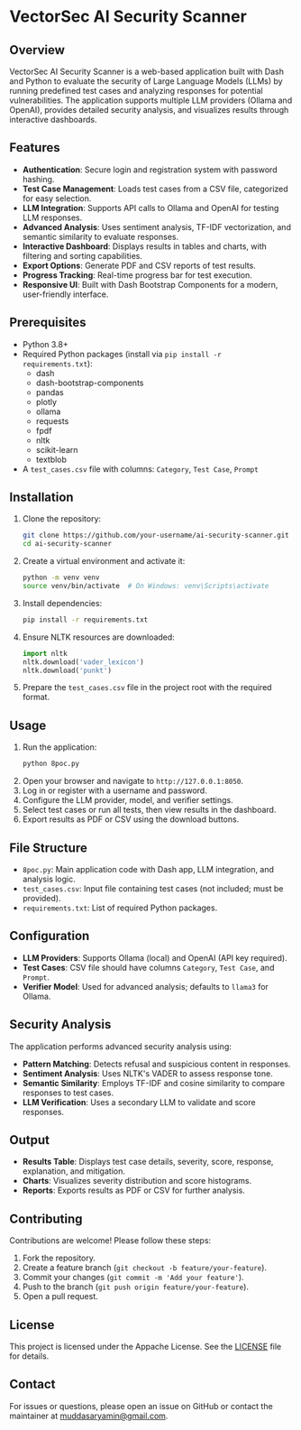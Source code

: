 # VectorSec AI Security Scanner

## Overview
VectorSec AI Security Scanner is a web-based application built with Dash and Python to evaluate the security of Large Language Models (LLMs) by running predefined test cases and analyzing responses for potential vulnerabilities. The application supports multiple LLM providers (Ollama and OpenAI), provides detailed security analysis, and visualizes results through interactive dashboards.

## Features
- **Authentication**: Secure login and registration system with password hashing.
- **Test Case Management**: Loads test cases from a CSV file, categorized for easy selection.
- **LLM Integration**: Supports API calls to Ollama and OpenAI for testing LLM responses.
- **Advanced Analysis**: Uses sentiment analysis, TF-IDF vectorization, and semantic similarity to evaluate responses.
- **Interactive Dashboard**: Displays results in tables and charts, with filtering and sorting capabilities.
- **Export Options**: Generate PDF and CSV reports of test results.
- **Progress Tracking**: Real-time progress bar for test execution.
- **Responsive UI**: Built with Dash Bootstrap Components for a modern, user-friendly interface.

## Prerequisites
- Python 3.8+
- Required Python packages (install via `pip install -r requirements.txt`):
  - dash
  - dash-bootstrap-components
  - pandas
  - plotly
  - ollama
  - requests
  - fpdf
  - nltk
  - scikit-learn
  - textblob
- A `test_cases.csv` file with columns: `Category`, `Test Case`, `Prompt`

## Installation
1. Clone the repository:
   ```bash
   git clone https://github.com/your-username/ai-security-scanner.git
   cd ai-security-scanner
   ```
2. Create a virtual environment and activate it:
   ```bash
   python -m venv venv
   source venv/bin/activate  # On Windows: venv\Scripts\activate
   ```
3. Install dependencies:
   ```bash
   pip install -r requirements.txt
   ```
4. Ensure NLTK resources are downloaded:
   ```python
   import nltk
   nltk.download('vader_lexicon')
   nltk.download('punkt')
   ```
5. Prepare the `test_cases.csv` file in the project root with the required format.

## Usage
1. Run the application:
   ```bash
   python 8poc.py
   ```
2. Open your browser and navigate to `http://127.0.0.1:8050`.
3. Log in or register with a username and password.
4. Configure the LLM provider, model, and verifier settings.
5. Select test cases or run all tests, then view results in the dashboard.
6. Export results as PDF or CSV using the download buttons.

## File Structure
- `8poc.py`: Main application code with Dash app, LLM integration, and analysis logic.
- `test_cases.csv`: Input file containing test cases (not included; must be provided).
- `requirements.txt`: List of required Python packages.

## Configuration
- **LLM Providers**: Supports Ollama (local) and OpenAI (API key required).
- **Test Cases**: CSV file should have columns `Category`, `Test Case`, and `Prompt`.
- **Verifier Model**: Used for advanced analysis; defaults to `llama3` for Ollama.

## Security Analysis
The application performs advanced security analysis using:
- **Pattern Matching**: Detects refusal and suspicious content in responses.
- **Sentiment Analysis**: Uses NLTK's VADER to assess response tone.
- **Semantic Similarity**: Employs TF-IDF and cosine similarity to compare responses to test cases.
- **LLM Verification**: Uses a secondary LLM to validate and score responses.

## Output
- **Results Table**: Displays test case details, severity, score, response, explanation, and mitigation.
- **Charts**: Visualizes severity distribution and score histograms.
- **Reports**: Exports results as PDF or CSV for further analysis.

## Contributing
Contributions are welcome! Please follow these steps:
1. Fork the repository.
2. Create a feature branch (`git checkout -b feature/your-feature`).
3. Commit your changes (`git commit -m 'Add your feature'`).
4. Push to the branch (`git push origin feature/your-feature`).
5. Open a pull request.

## License
This project is licensed under the Appache License. See the [LICENSE](LICENSE) file for details.

## Contact
For issues or questions, please open an issue on GitHub or contact the maintainer at [muddasaryamin@gmail.com](mailto:muddasaryamin@gmail.com).
